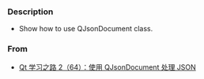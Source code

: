 ### Description
* Show how to use QJsonDocument class.  

### From  
* [Qt 学习之路 2（64）：使用 QJsonDocument 处理 JSON](https://www.devbean.net/2013/09/qt-study-road-2-qjsondocument/)
